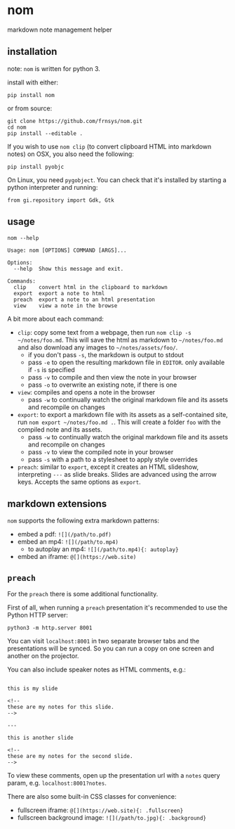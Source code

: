 # nom

markdown note management helper

## installation

note: `nom` is written for python 3.

install with either:

    pip install nom

or from source:

    git clone https://github.com/frnsys/nom.git
    cd nom
    pip install --editable .

If you wish to use `nom clip` (to convert clipboard HTML into markdown notes) on OSX, you also need the following:

    pip install pyobjc

On Linux, you need `pygobject`. You can check that it's installed by starting a python interpreter and running:

    from gi.repository import Gdk, Gtk

## usage

```
nom --help

Usage: nom [OPTIONS] COMMAND [ARGS]...

Options:
  --help  Show this message and exit.

Commands:
  clip    convert html in the clipboard to markdown
  export  export a note to html
  preach  export a note to an html presentation
  view    view a note in the browse
```

A bit more about each command:

- `clip`: copy some text from a webpage, then run `nom clip -s ~/notes/foo.md`. This will save the html as markdown to `~/notes/foo.md` and also download any images to `~/notes/assets/foo/`.
    - if you don't pass `-s`, the markdown is output to stdout
    - pass `-e` to open the resulting markdown file in `EDITOR`. only available if `-s` is specified
    - pass `-v` to compile and then view the note in your browser
    - pass `-o` to overwrite an existing note, if there is one
- `view`: compiles and opens a note in the browser
    - pass `-w` to continually watch the original markdown file and its assets and recompile on changes
- `export`: to export a markdown file with its assets as a self-contained site, run `nom export ~/notes/foo.md .`. This will create a folder `foo` with the compiled note and its assets.
    - pass `-w` to continually watch the original markdown file and its assets and recompile on changes
    - pass `-v` to view the compiled note in your browser
    - pass `-s` with a path to a stylesheet to apply style overrides
- `preach`: similar to `export`, except it creates an HTML slideshow, interpreting `---` as slide breaks. Slides are advanced using the arrow keys. Accepts the same options as `export`.


## markdown extensions

`nom` supports the following extra markdown patterns:

- embed a pdf: `![](/path/to.pdf)`
- embed an mp4: `![](/path/to.mp4)`
    - to autoplay an mp4: `![](/path/to.mp4){: autoplay}`
- embed an iframe: `@[](https://web.site)`

## `preach`

For the `preach` there is some additional functionality.

First of all, when running a `preach` presentation it's recommended to use the Python HTTP server:

    python3 -m http.server 8001

You can visit `localhost:8001` in two separate browser tabs and the presentations will be synced. So you can run a copy on one screen and another on the projector.

You can also include speaker notes as HTML comments, e.g.:

```

this is my slide

<!--
these are my notes for this slide.
-->

---

this is another slide

<!--
these are my notes for the second slide.
-->

```

To view these comments, open up the presentation url with a `notes` query param, e.g. `localhost:8001?notes`.

There are also some built-in CSS classes for convenience:

- fullscreen iframe: `@[](https://web.site){: .fullscreen}`
- fullscreen background image: `![](/path/to.jpg){: .background}`
